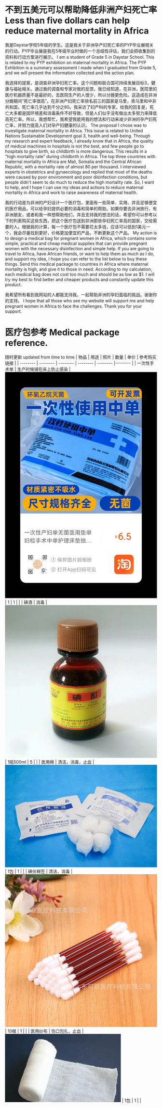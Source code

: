 # 不到五美元可以帮助降低非洲产妇死亡率 Less than five dollars can help reduce maternal mortality in Africa

我是Daystar学校5年级的学生。这是我关于非洲孕产妇死亡率的PYP毕业展相关的行动。PYP毕业展是我在5年级毕业时做的一个总结性评估，我们会把收集到的资料和行动方案进行展示。
I am a student of Grade 5 in Daystar School. This is related to my PYP exhibition on maternal mortality in Africa. The PYP Exhibition is a summary assessment I made when I graduated from Grade 5, and we will present the information collected and the action plan.

我选择的提案，是调查非洲孕妇死亡率。这个问题和联合国可持续发展目标3，健康与福祉相关。通过我的调查和专家对我的反馈，我已经知道，在非洲，医院里的医疗机器质量不是最好的，去医院生产的人很少，所以分娩更危险。这造成在非洲分娩期间“死亡率很高”。在非洲产妇死亡率排名前三的国家是马里，索马里和中非共和国，死亡率几乎达到千分之80。我采访了妇产科的专家，给我的回复是，死亡大多都是因环境差和消毒条件不好导致，但是人们似乎没有做出太多努力来降低高死亡率。所以，我想帮忙，我希望我能用我的想法和行动来减少非洲的孕产妇死亡率，并努力提高人们对孕产妇健康的认识。
The proposal I chose was to investigate maternal mortality in Africa. This issue is related to United Nations Sustainable Development goal 3, health and well-being. Through my research and expert feedback, I already know that in Africa, the quality of medical machines in hospitals is not the best, and few people go to hospitals to give birth, so childbirth is more dangerous. This results in a "high mortality rate" during childbirth in Africa. The top three countries with maternal mortality in Africa are Mali, Somalia and the Central African Republic, with a mortality rate of almost 80 per thousand. I interviewed experts in obstetrics and gynaecology and replied that most of the deaths were caused by poor environment and poor disinfection conditions, but people didn't seem to do much to reduce the high mortality rate. So, I want to help, and I hope I can use my ideas and actions to reduce maternal mortality in Africa and work to raise awareness of maternal health.

我的行动是为非洲的产妇设计一个医疗包，里面有一些简单、实用、并且足够便宜的医疗用品，可以给孕妇提供必要的消毒和简单的帮助。如果你要去非洲旅行，有非洲朋友，或者和我一样想帮助他们，并且支持我的想法的话，希望你可以参考以下的列表购买这些东西，把这个医疗包送到非洲那些孕妇死亡率高的国家，交给需要的人。根据我的计算，每一个医疗包不需要花太多钱，应该可以低到1美元一个，我会尽量找到更好，价格更加便宜的产品，不断更新这个产品。
My action is to design a medical bag for pregnant women in Africa, which contains some simple, practical and cheap medical supplies that can provide pregnant women with the necessary disinfection and simple help. If you are going to travel to Africa, have African friends, or want to help them as much as I do, and support my idea, I hope you can refer to the list below to buy these things. Send this medical package to countries in Africa where maternal mortality is high, and give it to those in need. According to my calculation, each medical bag does not cost too much and should be as low as $1. I will try my best to find better and cheaper products and constantly update this product.

我希望所有看到我网站的人都能支持我，一起帮助非洲的孕妇面临的挑战。谢谢你的支持。
I hope that all those who see my website will support me and help pregnant women in Africa to face the challenges. Thank you for your support.

# 医疗包参考 Medical package reference.
随时更新 updated from time to time
| 物品 | 用途 | 照片 | 数量 | 单价 | 参考购买链接 |
| -------- | -------- | -------- | -------- | -------- |-------- |
| 一次性手术单     | 生产时候铺在床上防止感染     | ![Text ](https://github.com/WangJiaLinJady/HelpAfricaWomen/blob/main/imgs/a1.jpg?raw=true)    | 1     | 1     |  |
| 碘酒   | 消毒    |  ![链接](https://github.com/WangJiaLinJady/HelpAfricaWomen/blob/main/imgs/2.png?raw=true)    | 1瓶500ml     | 5     | |
| 医用棉     | 清洁，消毒，止血     | ![链接](https://github.com/WangJiaLinJady/HelpAfricaWomen/blob/main/imgs/4.png?raw=true)     | 1包      | 1     | |
| 碘伏棉签     | 清洁，消毒     |   ![链接](https://github.com/WangJiaLinJady/HelpAfricaWomen/blob/main/imgs/3.png?raw=true) | 10根      | 1     | |
| 医用纱布     | 伤口包扎，止血     |  ![链接](https://github.com/WangJiaLinJady/HelpAfricaWomen/blob/main/imgs/5.png?raw=true)   | 1包      | 1     | |

